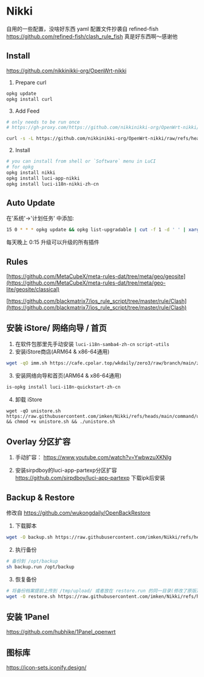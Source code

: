 # Nikki
自用的一些配置，没啥好东西
yaml 配置文件抄袭自 refined-fish 
https://github.com/refined-fish/clash_rule_fish
真是好东西啊～感谢他

## Install 
https://github.com/nikkinikki-org/OpenWrt-nikki
1. Prepare curl
```sh
opkg update
opkg install curl
```

3. Add Feed
```sh
# only needs to be run once
# https://gh-proxy.com/https://github.com/nikkinikki-org/OpenWrt-nikki/raw/refs/heads/main/feed.sh

curl -s -L https://github.com/nikkinikki-org/OpenWrt-nikki/raw/refs/heads/main/feed.sh | ash
```

2. Install
```sh
# you can install from shell or `Software` menu in LuCI
# for opkg
opkg install nikki
opkg install luci-app-nikki
opkg install luci-i18n-nikki-zh-cn
```

## Auto Update
在'系统'->'计划任务' 中添加:
```sh
15 0 * * * opkg update && opkg list-upgradable | cut -f 1 -d ' ' | xargs opkg upgrade
```
每天晚上 0:15 升级可以升级的所有插件


## Rules
[https://github.com/MetaCubeX/meta-rules-dat/tree/meta/geo/geosite](https://github.com/MetaCubeX/meta-rules-dat/tree/meta/geo-lite/geosite/classical)

[https://github.com/blackmatrix7/ios_rule_script/tree/master/rule/Clash](https://github.com/blackmatrix7/ios_rule_script/tree/master/rule/Clash)

## 安装 iStore/ 网络向导 / 首页
1. 在软件包那里先手动安装 
`luci-i18n-samba4-zh-cn`  `script-utils`
2. 安装iStore商店(ARM64 & x86-64通用)
```sh
wget -qO imm.sh https://cafe.cpolar.top/wkdaily/zero3/raw/branch/main/zero3/imm.sh && chmod +x imm.sh && ./imm.sh
```
3. 安装网络向导和首页(ARM64 & x86-64通用)
```sh
is-opkg install luci-i18n-quickstart-zh-cn
```
4. 卸载 iStore
```
wget -qO unistore.sh https://raw.githubusercontent.com/imken/Nikki/refs/heads/main/command/unistore.sh  && chmod +x unistore.sh && ./unistore.sh
```


## Overlay 分区扩容 

1. 手动扩容：
https://www.youtube.com/watch?v=YwbwzuXKNlg

2. 安装sirpdboy的luci-app-partexp分区扩容
https://github.com/sirpdboy/luci-app-partexp
下载ipk后安装

## Backup & Restore
修改自 https://github.com/wukongdaily/OpenBackRestore

1. 下载脚本
```sh
wget -O backup.sh https://raw.githubusercontent.com/imken/Nikki/refs/heads/main/command/backup.sh
```

2. 执行备份
```sh
# 备份到 /opt/backup
sh backup.run /opt/backup
```

3. 恢复备份
```sh
# 将备份档案提前上传到 /tmp/upload/ 或者放在 restore.run 的同一目录(修改了原版)
wget -O restore.sh https://raw.githubusercontent.com/imken/Nikki/refs/heads/main/command/restore.sh && chmod +x restore.sh && sh restore.sh
```

## 安装 1Panel
https://github.com/hubhike/1Panel_openwrt

## 图标库
https://icon-sets.iconify.design/

